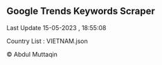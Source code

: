 

## Google Trends Keywords Scraper 
 
Last Update 15-05-2023 , 18:55:08

Country List :
VIETNAM.json



© Abdul Muttaqin 
